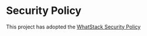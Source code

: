 # Security Policy
This project has adopted the [WhatStack Security Policy](https://docs.whatstack.io/security/security-policy)
